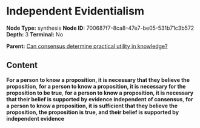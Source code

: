 # Independent Evidentialism

**Node Type:** synthesis
**Node ID:** 700687f7-8ca8-47e7-be05-531b71c3b572
**Depth:** 3
**Terminal:** No

**Parent:** [Can consensus determine practical utility in knowledge?](can-consensus-determine-practical-utility-in-knowledge.md)

## Content

**For a person to know a proposition, it is necessary that they believe the proposition**, **for a person to know a proposition, it is necessary for the proposition to be true**, **for a person to know a proposition, it is necessary that their belief is supported by evidence independent of consensus**, **for a person to know a proposition, it is sufficient that they believe the proposition, the proposition is true, and their belief is supported by independent evidence**
